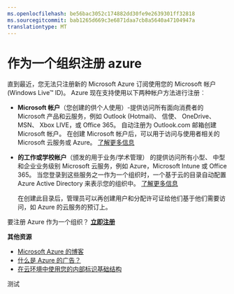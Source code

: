 ```yaml
---
ms.openlocfilehash: be56bac3052c174882dd30fe9e2639301ff32818
ms.sourcegitcommit: bab1265d669c3e6871daa7cb8a5640a47104947a
translationtype: MT
---
```

<properties
    pageTitle="作为一个组织注册 azure"
    description="了解如何使用某一工作或学校利用现有的用户帐户、 策略、 设置或已有并提高效率，您的组织内部标识基础结构和 Azure 的广告之间的后端服务器部署的帐户。"
    services="active-directory"
    documentationCenter=""
    authors="markvi"
    manager="stevenpo"
    editor=""/>

<tags
    ms.service="active-directory"
    ms.workload="identity"
    ms.tgt_pltfrm="na"
    ms.devlang="na"
    ms.topic="article"
    ms.date="07/30/2015"
    ms.author="markvi"/>


# 作为一个组织注册 azure

直到最近，您无法只注册新的 Microsoft Azure 订阅使用您的 Microsoft 帐户 (Windows Live™ ID)。 Azure 现在支持使用以下两种帐户方法进行注册︰

* **Microsoft 帐户**（您创建的供个人使用）-提供访问所有面向消费者的 Microsoft 产品和云服务，例如 Outlook (Hotmail)、 信使、 OneDrive、 MSN、 Xbox LIVE，或 Office 365。 自动注册为 Outlook.com 邮箱创建 Microsoft 帐户。 在创建 Microsoft 帐户后，可以用于访问与使用者相关的 Microsoft 云服务或 Azure。 [了解更多信息](http://www.microsoft.com/account/default.aspx)

* **的工作或学校帐户**（颁发的用于业务/学术管理） 的提供访问所有小型、 中型和企业业务级别 Microsoft 云服务，例如 Azure，Microsoft Intune 或 Office 365。 当您登录到这些服务之一作为一个组织时，一个基于云的目录自动配置 Azure Active Directory 来表示您的组织中。 [了解更多信息](active-directory-administer.md)

    在创建此目录后，管理员可以再创建用户和分配许可证给他们基于他们需要访问，如 Azure 的云服务的预订上。

要注册 Azure 作为一个组织？ [**立即注册**](https://azure.microsoft.com/pricing/purchase-options/)

**其他资源**

* [Microsoft Azure 的博客](http://azure.microsoft.com/blog/)
* [什么是 Azure 的广告？](active-directory-whatis.md)
* [在云环境中使用您的内部标识基础结构](active-directory-aadconnect.md)

测试
